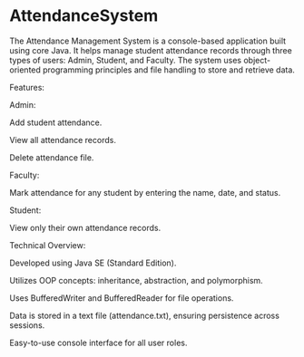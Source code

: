 # AttendanceSystem
The Attendance Management System is a console-based application built using core Java. It helps manage student attendance records through three types of users: Admin, Student, and Faculty. The system uses object-oriented programming principles and file handling to store and retrieve data.

Features:

Admin:

Add student attendance.

View all attendance records.

Delete attendance file.

Faculty:

Mark attendance for any student by entering the name, date, and status.

Student:

View only their own attendance records.

Technical Overview:

Developed using Java SE (Standard Edition).

Utilizes OOP concepts: inheritance, abstraction, and polymorphism.

Uses BufferedWriter and BufferedReader for file operations.

Data is stored in a text file (attendance.txt), ensuring persistence across sessions.

Easy-to-use console interface for all user roles.
